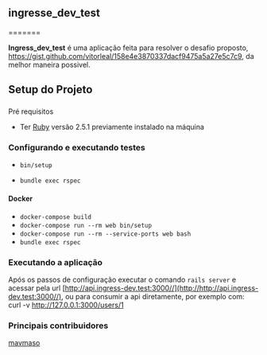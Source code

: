## ingresse_dev_test

=======

**Ingress_dev_test** é uma aplicação feita para resolver o desafio 
proposto, https://gist.github.com/vitorleal/158e4e3870337dacf9475a5a27e5c7c9, da melhor 
maneira possivel.


## Setup do Projeto

### 
Pré requisitos

 - Ter [Ruby](https://www.ruby-lang.org) versão 2.5.1 previamente instalado na máquina


### Configurando e executando testes

- `bin/setup`
 
- `bundle exec rspec`

#### Docker
 - `docker-compose build`
 - `docker-compose run --rm web bin/setup`
 - `docker-compose run --rm --service-ports web bash`
 - `bundle exec rspec`


### Executando a aplicação

Após os passos de configuração executar o comando `rails server` e acessar pela
url [http://api.ingress-dev.test:3000//](http://http://api.ingress-dev.test:3000//), ou para consumir a api diretamente, por exemplo com: curl -v http://127.0.0.1:3000/users/1 

### Principais contribuidores
 
[mavmaso](https://github.com/mavmaso)